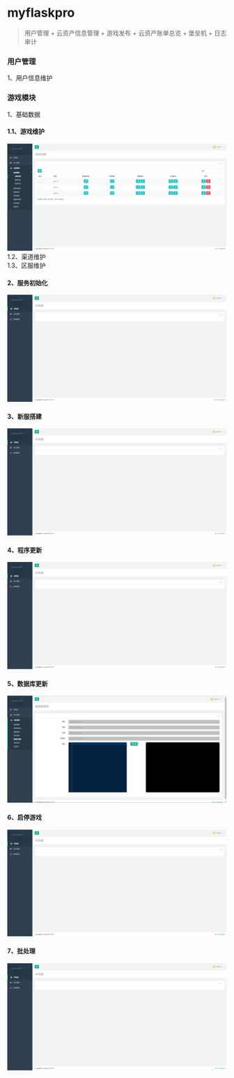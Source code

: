 # myflaskpro
> 用户管理 + 云资产信息管理 + 游戏发布 + 云资产账单总览 + 堡垒机 + 日志审计


### 用户管理
1、用户信息维护

### 游戏模块
1、基础数据  
#### 1.1、游戏维护  
![img](https://github.com/huangzhif/myflaskpro/blob/dev/app/static/gif/games.gif)   
1.2、渠道维护  
1.3、区服维护
  
#### 2、服务初始化  
![img](https://github.com/huangzhif/myflaskpro/blob/dev/app/static/gif/initservice.gif)   

#### 3、新服搭建  
![img](https://github.com/huangzhif/myflaskpro/blob/dev/app/static/gif/openservice.gif)  

#### 4、程序更新  
![img](https://github.com/huangzhif/myflaskpro/blob/dev/app/static/gif/update_program.gif)  

#### 5、数据库更新  
![img](https://github.com/huangzhif/myflaskpro/blob/dev/app/static/gif/db_update.png)  

#### 6、启停游戏  
![img](https://github.com/huangzhif/myflaskpro/blob/dev/app/static/gif/toggle_service.gif)  

#### 7、批处理  
![img](https://github.com/huangzhif/myflaskpro/blob/dev/app/static/gif/batch_process.gif)  
